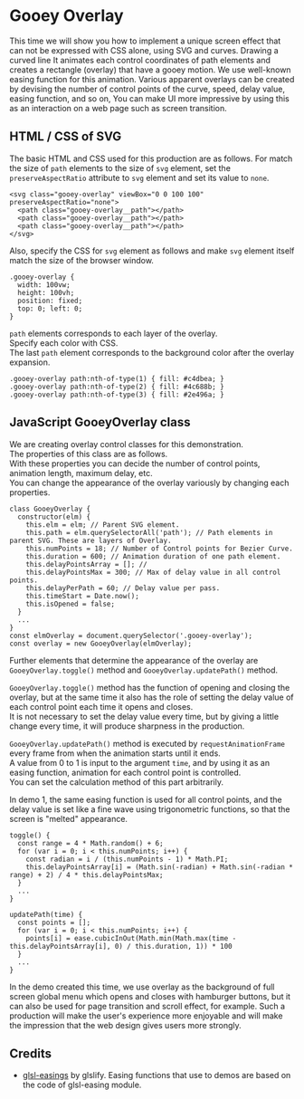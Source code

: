 # Gooey Overlay

This time we will show you how to implement a unique screen effect that can not be expressed with CSS alone, using SVG and curves.
Drawing a curved line It animates each control coordinates of path elements and creates a rectangle (overlay) that have a gooey motion.
We use well-known easing function for this animation.
Various apparent overlays can be created by devising the number of control points of the curve, speed, delay value, easing function, and so on,
You can make UI more impressive by using this as an interaction on a web page such as screen transition.

## HTML / CSS of SVG

The basic HTML and CSS used for this production are as follows.
For match the size of `path` elements to the size of `svg` element, set the `preserveAspectRatio` attribute to `svg` element and set its value to `none`.

    <svg class="gooey-overlay" viewBox="0 0 100 100" preserveAspectRatio="none">
      <path class="gooey-overlay__path"></path>
      <path class="gooey-overlay__path"></path>
      <path class="gooey-overlay__path"></path>
    </svg>

Also, specify the CSS for `svg` element as follows and make `svg` element itself match the size of the browser window.

    .gooey-overlay {
      width: 100vw;
      height: 100vh;
      position: fixed;
      top: 0; left: 0;
    }

`path` elements corresponds to each layer of the overlay.  
Specify each color with CSS.  
The last `path` element corresponds to the background color after the overlay expansion.  

    .gooey-overlay path:nth-of-type(1) { fill: #c4dbea; }
    .gooey-overlay path:nth-of-type(2) { fill: #4c688b; }
    .gooey-overlay path:nth-of-type(3) { fill: #2e496a; }

## JavaScript GooeyOverlay class

We are creating overlay control classes for this demonstration.  
The properties of this class are as follows.  
With these properties you can decide the number of control points, animation length, maximum delay, etc.  
You can change the appearance of the overlay variously by changing each properties.

    class GooeyOverlay {
      constructor(elm) {
        this.elm = elm; // Parent SVG element.
        this.path = elm.querySelectorAll('path'); // Path elements in parent SVG. These are layers of Overlay.
        this.numPoints = 18; // Number of Control points for Bezier Curve.
        this.duration = 600; // Animation duration of one path element.
        this.delayPointsArray = []; //
        this.delayPointsMax = 300; // Max of delay value in all control points.
        this.delayPerPath = 60; // Delay value per pass.
        this.timeStart = Date.now();
        this.isOpened = false;
      }
      ...
    }
    const elmOverlay = document.querySelector('.gooey-overlay');
    const overlay = new GooeyOverlay(elmOverlay);

Further elements that determine the appearance of the overlay are `GooeyOverlay.toggle()` method and `GooeyOverlay.updatePath()` method.

`GooeyOverlay.toggle()` method has the function of opening and closing the overlay, but at the same time it also has the role of setting the delay value of each control point each time it opens and closes.  
It is not necessary to set the delay value every time, but by giving a little change every time, it will produce sharpness in the production.  

`GooeyOverlay.updatePath()` method is executed by `requestAnimationFrame` every frame from when the animation starts until it ends.  
A value from 0 to 1 is input to the argument `time`, and by using it as an easing function, animation for each control point is controlled.  
You can set the calculation method of this part arbitrarily.

In demo 1, the same easing function is used for all control points, and the delay value is set like a fine wave using trigonometric functions, so that the screen is "melted" appearance.

    toggle() {
      const range = 4 * Math.random() + 6;
      for (var i = 0; i < this.numPoints; i++) {
        const radian = i / (this.numPoints - 1) * Math.PI;
        this.delayPointsArray[i] = (Math.sin(-radian) + Math.sin(-radian * range) + 2) / 4 * this.delayPointsMax;
      }
      ...
    }

    updatePath(time) {
      const points = [];
      for (var i = 0; i < this.numPoints; i++) {
        points[i] = ease.cubicInOut(Math.min(Math.max(time - this.delayPointsArray[i], 0) / this.duration, 1)) * 100
      }
      ...
    }

In the demo created this time, we use overlay as the background of full screen global menu which opens and closes with hamburger buttons, but it can also be used for page transition and scroll effect, for example.
Such a production will make the user's experience more enjoyable and will make the impression that the web design gives users more strongly.

## Credits

- [glsl-easings](https://github.com/glslify/glsl-easings) by glslify. Easing functions that use to demos are based on the code of glsl-easing module.
